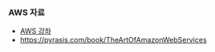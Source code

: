 ### AWS 자료
- [AWS 강좌](https://www.youtube.com/playlist?list=PLfth0bK2MgIan-SzGpHIbfnCnjj583K2m)
- https://pyrasis.com/book/TheArtOfAmazonWebServices
